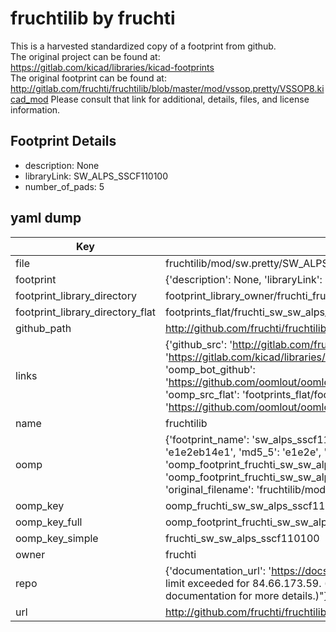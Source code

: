 # fruchtilib by fruchti  
This is a harvested standardized copy of a footprint from github.  
The original project can be found at:  
https://gitlab.com/kicad/libraries/kicad-footprints  
The original footprint can be found at:
http://gitlab.com/fruchti/fruchtilib/blob/master/mod/vssop.pretty/VSSOP8.kicad_mod
Please consult that link for additional, details, files, and license information.  
## Footprint Details
* description: None  
* libraryLink: SW_ALPS_SSCF110100  
* number_of_pads: 5  
## yaml dump  
| Key | Value |  
| --- | --- |  
| file | fruchtilib/mod/sw.pretty/SW_ALPS_SSCF110100.kicad_mod |  
| footprint | {'description': None, 'libraryLink': 'SW_ALPS_SSCF110100', 'number_of_pads': 5} |  
| footprint_library_directory | footprint_library_owner/fruchti_fruchtilib |  
| footprint_library_directory_flat | footprints_flat/fruchti_sw_sw_alps_sscf110100/working |  
| github_path | http://github.com/fruchti/fruchtilib/blob/master/mod/sw.pretty/SW_ALPS_SSCF110100.kicad_mod |  
| links | {'github_src': 'http://gitlab.com/fruchti/fruchtilib/blob/master/mod/vssop.pretty/VSSOP8.kicad_mod', 'github_src_repo': 'https://gitlab.com/kicad/libraries/kicad-footprints', 'oomp_bot': 'footprints/fruchti_sw_sw_alps_sscf110100/working', 'oomp_bot_github': 'https://github.com/oomlout/oomlout_oomp_footprint_bot/tree/main/footprints/fruchti_sw_sw_alps_sscf110100/working', 'oomp_src_flat': 'footprints_flat/footprints_flat/fruchti_sw_sw_alps_sscf110100/working', 'oomp_src_flat_github': 'https://github.com/oomlout/oomlout_oomp_footprint_src/tree/main/footprints_flat/fruchti_sw_sw_alps_sscf110100/working'} |  
| name | fruchtilib |  
| oomp | {'footprint_name': 'sw_alps_sscf110100', 'library_name': 'sw', 'md5': 'e1e2eb14e1610246beb8a3a903647f26', 'md5_10': 'e1e2eb14e1', 'md5_5': 'e1e2e', 'md5_6': 'e1e2eb', 'oomp_key': 'oomp_fruchti_sw_sw_alps_sscf110100', 'oomp_key_extra': 'oomp_footprint_fruchti_sw_sw_alps_sscf110100', 'oomp_key_full': 'oomp_footprint_fruchti_sw_sw_alps_sscf110100_e1e2eb', 'oomp_key_simple': 'fruchti_sw_sw_alps_sscf110100', 'original_filename': 'fruchtilib/mod/sw.pretty/SW_ALPS_SSCF110100.kicad_mod', 'owner_name': 'fruchti'} |  
| oomp_key | oomp_fruchti_sw_sw_alps_sscf110100 |  
| oomp_key_full | oomp_footprint_fruchti_sw_sw_alps_sscf110100 |  
| oomp_key_simple | fruchti_sw_sw_alps_sscf110100 |  
| owner | fruchti |  
| repo | {'documentation_url': 'https://docs.github.com/rest/overview/resources-in-the-rest-api#rate-limiting', 'message': "API rate limit exceeded for 84.66.173.59. (But here's the good news: Authenticated requests get a higher rate limit. Check out the documentation for more details.)"} |  
| url | http://github.com/fruchti/fruchtilib |  

